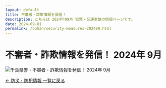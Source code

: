```yaml
---
layout: default
title: 不審者・詐欺情報を発信！
description: こちらは 2024年09月 犯罪・交通事故の情報ページです。
date: 2024-09-01
permalink: /bohan/security-measures-202409.html
---
```

 <main>
  <h1>不審者・詐欺情報を発信！ 2024年 9月</h1>
  <img src="{{ '/kairan/2024-10-01/images/202410_40673_page_004-small.jpg' | relative_url }}" 
       alt="千葉県警・不審者・詐欺情報を発信！ 2024年 9月" 
       data-medium-src="{{ '/kairan/2024-10-01/images/202410_40673_page_004-medium.jpg' | relative_url }}"
       data-large-src="{{ '/kairan/2024-10-01/images/202410_40673_page_004-large.jpg' | relative_url }}">
  <p><a href="{{ '/bohan/index.html' | relative_url }}">← 防災・防犯情報 一覧に戻る</a></p>
 </main>